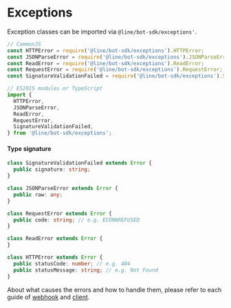 # Exceptions

Exception classes can be imported via `@line/bot-sdk/exceptions'`.

``` js
// CommonJS
const HTTPError = require('@line/bot-sdk/exceptions').HTTPError;
const JSONParseError = require('@line/bot-sdk/exceptions').JSONParseError;
const ReadError = require('@line/bot-sdk/exceptions').ReadError;
const RequestError = require('@line/bot-sdk/exceptions').RequestError;
const SignatureValidationFailed = require('@line/bot-sdk/exceptions').SignatureValidationFailed;

// ES2015 modules or TypeScript
import {
  HTTPError,
  JSONParseError,
  ReadError,
  RequestError,
  SignatureValidationFailed,
} from '@line/bot-sdk/exceptions';
```

#### Type signature

``` typescript
class SignatureValidationFailed extends Error {
  public signature: string;
}

class JSONParseError extends Error {
  public raw: any;
}

class RequestError extends Error {
  public code: string; // e.g. ECONNREFUSED
}

class ReadError extends Error {
}

class HTTPError extends Error {
  public statusCode: number; // e.g. 404
  public statusMessage: string; // e.g. Not Found
}
```

About what causes the errors and how to handle them, please refer to each guide
of [webhook](../guide/webhook.md) and [client](../guide/client.md).
